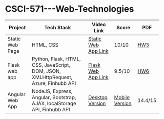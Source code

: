 # CSCI-571---Web-Technologies

Project  | Tech Stack | Video Link | Score | PDF
------------- | ------------- | ------------- | ------------- | -------------
Static Web Page | HTML, CSS | [Static Web App Link](https://youtu.be/avB4zk-Jh7g) | 10/10 | [HW3](https://github.com/arshiashaik/CSCI-571---Web-Technologies/blob/main/HW3_Description.pdf)
Flask web app | Python, Flask, HTML, CSS, JavaScript, DOM, JSON, XMLHttpRequest, Azure, Finhubb API | [Flask Web App Link](https://youtu.be/6PpRAlm_xuw) | 9.5/10 | [HW6](https://github.com/arshiashaik/CSCI-571---Web-Technologies/blob/main/HW6_Description.pdf)
Angular Web App | NodeJS, Express, Angular, Bootstrap, AJAX, localStorage API, Finhubb API | [Desktop Version](https://youtu.be/JWNlCecOP0g) | [Mobile Version](https://youtu.be/8iTepaim9kU) | 14.4/15 | [HW8](https://github.com/arshiashaik/CSCI-571---Web-Technologies/blob/main/HW8_Description.pdf)
